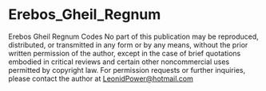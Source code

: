 # Erebos_Gheil_Regnum
Erebos Gheil Regnum Codes 
No part of this publication may be reproduced, distributed, or transmitted in any form or
by any means, without the prior written permission of the author, except in the case of
brief quotations embodied in critical reviews and certain other noncommercial uses
permitted by copyright law.
For permission requests or further inquiries, please contact the author at
LeonidPower@hotmail.com
